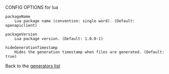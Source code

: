 
CONFIG OPTIONS for lua

	packageName
	    Lua package name (convention: single word). (Default: openapiclient)

	packageVersion
	    Lua package version. (Default: 1.0.0-1)

	hideGenerationTimestamp
	    Hides the generation timestamp when files are generated. (Default: true)

Back to the [generators list](README.md)
